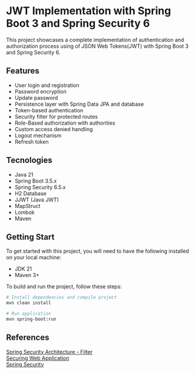 # JWT Implementation with Spring Boot 3 and Spring Security 6
This project showcases a complete implementation of authentication and authorization process using of JSON Web Tokens(JWT) with Spring Boot 3 and Spring Security 6.

## Features
- User login and registration
- Password encryption
- Update password
- Persistence layer with Spring Data JPA and database
- Token-based authentication
- Security filter for protected routes
- Role-Based authorization with authorities
- Custom access denied handling
- Logout mechanism
- Refresh token

## Tecnologies
- Java 21
- Spring Boot 3.5.x
- Spring Security 6.5.x
- H2 Database
- JJWT (Java JWT)
- MapStruct
- Lombok
- Maven

## Getting Start
To get started with this project, you will need to have the following installed on your local machine:

- JDK 21
- Maven 3+

To build and run the project, follow these steps:

```bash
# Install dependencies and compile project
mvn clean install

# Run application
mvn spring-boot:run
```
## References
[Spring Security Architecture - Filter ](https://docs.spring.io/spring-security/reference/servlet/architecture.html#servlet-security-filters)</br>
[Securing Web Application](https://spring.io/guides/gs/securing-web)</br>
[Spring Security](https://docs.spring.io/spring-security/reference/index.html)


